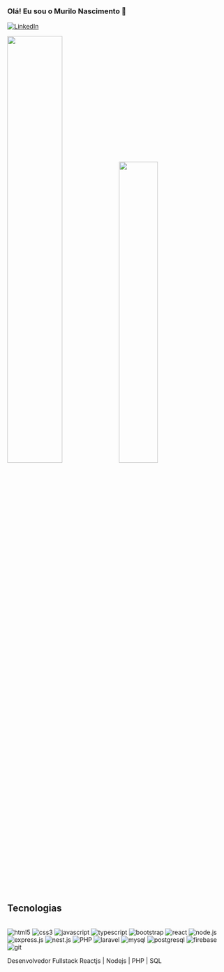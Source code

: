 ### Olá! Eu sou o Murilo Nascimento 👋

[![LinkedIn](https://img.shields.io/badge/LinkedIn-0077B5?style=for-the-badge&logo=linkedin&logoColor=white)](https://www.linkedin.com/in/murilo-nascimento-0388b4249/)

<div>
 <img width="50%" src="https://github-readme-stats.vercel.app/api?username=Muril021&show_icons=true&theme=dark">
 <img width="42%" src="https://github-readme-stats.vercel.app/api/top-langs/?username=Muril021&layout=compact">
</div>

## Tecnologias

<div style="display: inline-block"><br/>
  <img aling="center" alt="html5" src="https://img.shields.io/badge/HTML5-E34F26?style=for-the-badge&logo=html5&logoColor=white"/>
  <img aling="center" alt="css3" src="https://img.shields.io/badge/CSS3-1572B6?style=for-the-badge&logo=css3&logoColor=white"/>
  <img aling="center" alt="javascript" src="https://img.shields.io/badge/JavaScript-F7DF1E?style=for-the-badge&logo=javascript&logoColor=black"/>
  <img aling="center" alt="typescript" src="https://img.shields.io/badge/TypeScript-007ACC?style=for-the-badge&logo=typescript&logoColor=white"/>
  <img aling="center" alt="bootstrap" src="https://img.shields.io/badge/-boostrap-0D1117?style=for-the-badge&logo=bootstrap&labelColor=0D1117"/>
  <img aling="center" alt="react" src="https://img.shields.io/badge/React-20232A?style=for-the-badge&logo=react&logoColor=61DAFB"/>
  <img aling="center" alt="node.js" src="https://img.shields.io/badge/Node.js-43853D?style=for-the-badge&logo=node.js&logoColor=white"/>
  <img aling="center" alt="express.js" src="https://img.shields.io/badge/express.js-%23404d59.svg?style=for-the-badge&logo=express&logoColor=%2361DAFB"/>
  <img aling="center" alt="nest.js" src="https://img.shields.io/badge/nestjs-%23E0234E.svg?style=for-the-badge&logo=nestjs&logoColor=white"/>
  <img aling="center" alt="PHP" src="https://img.shields.io/badge/PHP-777BB4?logo=php&logoColor=white&style=for-the-badge"/>
  <img aling="center" alt="laravel" src="https://img.shields.io/badge/laravel-%23FF2D20.svg?style=for-the-badge&logo=laravel&logoColor=white"/>
  <img aling="center" alt="mysql" src="https://img.shields.io/badge/MySQL-00000F?style=for-the-badge&logo=mysql&logoColor=white"/>
  <img aling="center" alt="postgresql" src="https://img.shields.io/badge/PostgreSQL-000?style=for-the-badge&logo=postgresql"/>
  <img aling="center" alt="firebase" src="https://img.shields.io/badge/firebase-a08021?style=for-the-badge&logo=firebase&logoColor=ffcd34"/>
  <img aling="center" alt="git" src="https://img.shields.io/badge/GIT-E44C30?style=for-the-badge&logo=git&logoColor=white"/>
</div><br/>

Desenvolvedor Fullstack Reactjs | Nodejs | PHP | SQL
